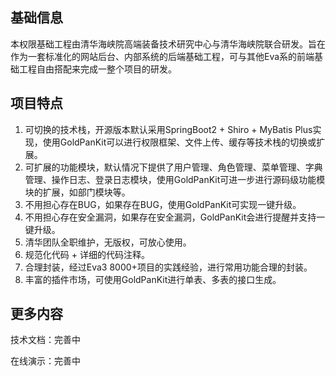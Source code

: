 ## 基础信息

本权限基础工程由清华海峡院高端装备技术研究中心与清华海峡院联合研发。旨在作为一套标准化的网站后台、内部系统的后端基础工程，可与其他Eva系的前端基础工程自由搭配来完成一整个项目的研发。

## 项目特点
1. 可切换的技术栈，开源版本默认采用SpringBoot2 + Shiro + MyBatis Plus实现，使用GoldPanKit可以进行权限框架、文件上传、缓存等技术栈的切换或扩展。
2. 可扩展的功能模块，默认情况下提供了用户管理、角色管理、菜单管理、字典管理、操作日志、登录日志模块，使用GoldPanKit可进一步进行源码级功能模块的扩展，如部门模块等。
3. 不用担心存在BUG，如果存在BUG，使用GoldPanKit可实现一键升级。
4. 不用担心存在安全漏洞，如果存在安全漏洞，GoldPanKit会进行提醒并支持一键升级。
5. 清华团队全职维护，无版权，可放心使用。
6. 规范化代码 + 详细的代码注释。
7. 合理封装，经过Eva3 8000+项目的实践经验，进行常用功能合理的封装。
8. 丰富的插件市场，可使用GoldPanKit进行单表、多表的接口生成。

## 更多内容

技术文档：完善中

在线演示：完善中